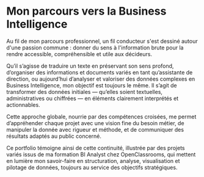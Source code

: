 <!--
**klm7649/klm7649** is a ✨ _special_ ✨ repository because its `README.md` (this file) appears on your GitHub profile.

Here are some ideas to get you started:

- 🔭 I’m currently working on ...
- 🌱 I’m currently learning ...
- 👯 I’m looking to collaborate on ...
- 🤔 I’m looking for help with ...
- 💬 Ask me about ...
- 📫 How to reach me: ...
- 😄 Pronouns: ...
- ⚡ Fun fact: ...
-->
# Mon parcours vers la Business Intelligence

Au fil de mon parcours professionnel, un fil conducteur s'est dessiné autour d'une passion commune : donner du sens à l'information brute pour la rendre accessible, compréhensible et utile aux décideurs.

Qu’il s’agisse de traduire un texte en préservant son sens profond, d’organiser des informations et documents variés en tant qu’assistante de direction, ou aujourd’hui d’analyser et valoriser des données complexes en Business Intelligence, mon objectif est toujours le même. Il s’agit de transformer des données initiales — qu’elles soient textuelles, administratives ou chiffrées — en éléments clairement interprétés et actionnables.

Cette approche globale, nourrie par des compétences croisées, me permet d’appréhender chaque projet avec une vision fine du besoin métier, de manipuler la donnée avec rigueur et méthode, et de communiquer des résultats adaptés au public concerné.

Ce portfolio témoigne ainsi de cette continuité, illustrée par des projets variés issus de ma formation BI Analyst chez OpenClassrooms, qui mettent en lumière mon savoir-faire en structuration, analyse, visualisation et pilotage de données, toujours au service des objectifs stratégiques.
